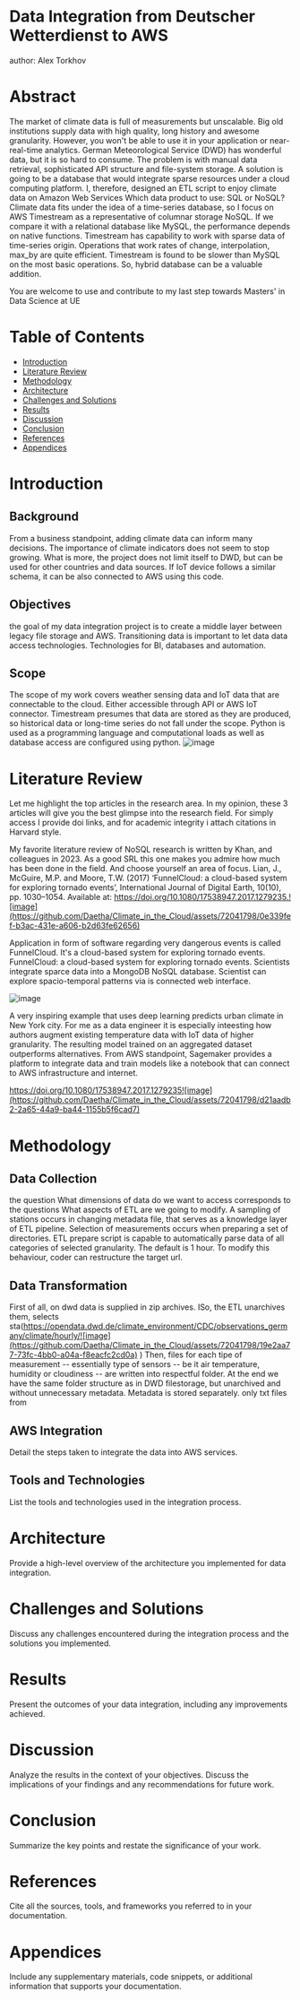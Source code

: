 
# Data Integration from Deutscher Wetterdienst to AWS
author: Alex Torkhov


# Abstract
The market of climate data is full of measurements but unscalable. Big old institutions supply data with high quality, long history and awesome granularity. However, you won't be able to use it in your application or near-real-time analytics. German Meteorological Service (DWD) has wonderful data, but it is so hard to consume. 
The problem is with manual data retrieval, sophisticated API structure and file-system storage. A solution is going to be a database that would integrate sparse resources under a cloud computing platform. I, therefore, designed an ETL script to enjoy climate data on Amazon Web Services
Which data product to use: SQL or NoSQL? Climate data fits under the idea of a time-series database, so I focus on AWS Timestream as a representative of columnar storage NoSQL. If we compare it with a relational database like MySQL, the performance depends on native functions. 
Timestream has capability to work with sparse data of time-series origin. Operations that work rates of change, interpolation, max_by are quite efficient. Timestream is found to be slower than MySQL on the most basic operations. So, hybrid database can be a valuable addition. 

You are welcome to use and contribute to my last step towards Masters' in Data Science at UE

# Table of Contents

- [Introduction](#introduction)
- [Literature Review](#literature-review)
- [Methodology](#methodology)
- [Architecture](#architecture)
- [Challenges and Solutions](#challenges-and-solutions)
- [Results](#results)
- [Discussion](#discussion)
- [Conclusion](#conclusion)
- [References](#references)
- [Appendices](#appendices)

# Introduction

## Background

From a business standpoint, adding climate data can inform many decisions. The importance of climate indicators does not seem to stop growing. What is more, the project does not limit itself to DWD, but can be used for other countries and data sources. If IoT device follows a similar schema, it can be also connected to AWS using this code. 

## Objectives

the goal of my data integration project is to create a middle layer between legacy file storage and AWS. Transitioning data is important to let data data access technologies. Technologies for BI, databases and automation.
 
## Scope

The scope of my work covers weather sensing data and IoT data that are connectable to the cloud. Either accessible through API or AWS IoT connector. Timestream presumes that data are stored as they are produced, so historical data or long-time series do not fall under the scope. Python is used as a programming language and computational loads as well as database access are configured using python. ![image](https://github.com/Daetha/Climate_in_the_Cloud/assets/72041798/9459a021-d6fa-420d-aa50-042da6109c82)


# Literature Review

Let me highlight the top articles in the research area. In my opinion, these 3 articles will give you the best glimpse into the research field. For simply access I provide doi links, and for academic integrity i attach citations in Harvard style. 

My favorite literature review of NoSQL research is written by Khan, and colleagues in 2023. As a good SRL this one makes you admire how much has been done in the field. And choose yourself an area of focus. Lian, J., McGuire, M.P. and Moore, T.W. (2017) ‘FunnelCloud: a cloud-based system for exploring tornado events’, International Journal of Digital Earth, 10(10), pp. 1030–1054. Available at: https://doi.org/10.1080/17538947.2017.1279235.![image](https://github.com/Daetha/Climate_in_the_Cloud/assets/72041798/0e339fef-b3ac-431e-a606-b2d63fe62656)

Application in form of software regarding very dangerous events is called FunnelCloud. It's a cloud-based system for exploring tornado events. FunnelCloud: a cloud-based system for exploring tornado events. Scientists integrate sparce data into a MongoDB NoSQL database. Scientist can explore spacio-temporal patterns via is connected web interface.

![image](https://github.com/Daetha/Climate_in_the_Cloud/assets/72041798/5bacfcf5-ebff-4ef0-bf89-c1d513476a8e)

A very inspiring example that uses deep learning predicts urban climate in New York city. For me as a data engineer it is especially inteesting how authors augment existing temperature data with IoT data of higher granularity. The resulting model trained on an aggregated dataset outperforms alternatives. 
From AWS standpoint, Sagemaker provides a platform to integrate data and train models like a notebook that can connect to AWS infrastructure and internet.

https://doi.org/10.1080/17538947.2017.1279235![image](https://github.com/Daetha/Climate_in_the_Cloud/assets/72041798/d21aadb2-2a65-44a9-ba44-1155b5f6cad7)


# Methodology

## Data Collection

the question What dimensions of data do we want to access corresponds to the questions What aspects of ETL are we going to modify. A sampling of stations occurs in changing metadata file, that serves as a knowledge layer of ETL pipeline. Selection of measurements occurs when preparing a set of directories. ETL prepare script is capable to automatically parse data of all categories of selected granularity. The default is 1 hour. To modify this behaviour, coder can restructure the target url. 

## Data Transformation

First of all, on dwd data is supplied in zip archives. ISo, the ETL unarchives them, selects sta(https://opendata.dwd.de/climate_environment/CDC/observations_germany/climate/hourly/![image](https://github.com/Daetha/Climate_in_the_Cloud/assets/72041798/19e2aa77-73fc-4bb0-a04a-f8eacfc2cd0a)
)
Then, files for each tipe of measurement -- essentially type of sensors -- be it air temperature, humidity or cloudiness -- are written into respectful folder. At the end we have the same folder structure as in DWD filestorage, but unarchived and without unnecessary metadata. Metadata is stored separately. only txt files from 


## AWS Integration

Detail the steps taken to integrate the data into AWS services.

## Tools and Technologies

List the tools and technologies used in the integration process.

# Architecture

Provide a high-level overview of the architecture you implemented for data integration.

# Challenges and Solutions

Discuss any challenges encountered during the integration process and the solutions you implemented.

# Results

Present the outcomes of your data integration, including any improvements achieved.

# Discussion

Analyze the results in the context of your objectives. Discuss the implications of your findings and any recommendations for future work.

# Conclusion

Summarize the key points and restate the significance of your work.

# References

Cite all the sources, tools, and frameworks you referred to in your documentation.

# Appendices

Include any supplementary materials, code snippets, or additional information that supports your documentation.

